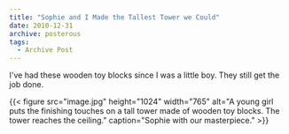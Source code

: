 ```yaml
---
title: "Sophie and I Made the Tallest Tower we Could"
date: 2010-12-31
archive: posterous
tags: 
  - Archive Post
---
```


I've had these wooden toy blocks since I was a little boy. They still get the job done.

{{< figure 
	src="image.jpg" 
	height="1024" 
	width="765" 
	alt="A young girl puts the finishing touches on a tall tower made of wooden toy blocks. The tower reaches the ceiling." 
	caption="Sophie with our masterpiece." >}}